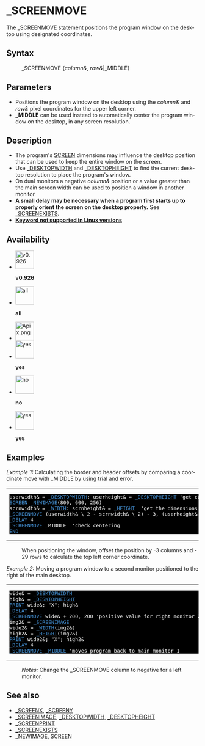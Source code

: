 <style>pre.codeide, pre.outputfixed, .outputcrt0 { background-color: #000 !important; color: #FFF !important; }</style><!DOCTYPE html>
<html class="client-nojs" dir="ltr" lang="en">
<head>
<title>_SCREENMOVE - QB64 Phoenix Edition Wiki</title>
</head>
<body class="mediawiki ltr sitedir-ltr mw-hide-empty-elt ns-0 ns-subject page-SCREENMOVE rootpage-SCREENMOVE skin-vector action-view skin-vector-legacy vector-feature-language-in-header-enabled vector-feature-language-in-main-page-header-disabled vector-feature-language-alert-in-sidebar-disabled vector-feature-sticky-header-disabled vector-feature-sticky-header-edit-disabled vector-feature-table-of-contents-disabled vector-feature-visual-enhancement-next-disabled">
<div class="mw-body" id="content" role="main">
<a id="top"></a>
<h1 class="firstHeading mw-first-heading" id="firstHeading">_SCREENMOVE</h1>
<div class="vector-body" id="bodyContent">
<div class="mw-body-content mw-content-ltr" dir="ltr" id="mw-content-text" lang="en"><div class="mw-parser-output"><p>The <a class="mw-selflink selflink">_SCREENMOVE</a> statement positions the program window on the desktop using designated coordinates.
</p>
<h2><span class="mw-headline" id="Syntax">Syntax</span></h2>
<dl><dd><a class="mw-selflink selflink">_SCREENMOVE</a> {<i>column&amp;</i>, <i>row&amp;</i>|_MIDDLE}</dd></dl>
<p>
</p>
<h2><span class="mw-headline" id="Parameters">Parameters</span></h2>
<ul><li>Positions the program window on the desktop using the <i>column&amp;</i> and <i>row&amp;</i> pixel coordinates for the upper left corner.</li>
<li><b>_MIDDLE</b> can be used instead to automatically center the program window on the desktop, in any screen resolution.</li></ul>
<p>
</p>
<h2><span class="mw-headline" id="Description">Description</span></h2>
<ul><li>The program's <a href="SCREEN" title="SCREEN">SCREEN</a> dimensions may influence the desktop position that can be used to keep the entire window on the screen.</li>
<li>Use <a href="DESKTOPWIDTH" title="DESKTOPWIDTH">_DESKTOPWIDTH</a> and <a href="DESKTOPHEIGHT" title="DESKTOPHEIGHT">_DESKTOPHEIGHT</a> to find the current desktop resolution to place the program's window.</li>
<li>On dual monitors a negative <i>column&amp;</i> position or a value greater than the main screen width can be used to position a window in another monitor.</li>
<li><b>A small delay may be necessary when a program first starts up to properly orient the screen on the desktop properly.</b> See <a href="SCREENEXISTS" title="SCREENEXISTS">_SCREENEXISTS</a>.</li>
<li><b><a href="Keywords_currently_not_supported_by_QB64#Keywords_not_supported_in_Linux_or_macOS_versions" title="Keywords currently not supported by QB64">Keyword not supported in Linux versions</a></b></li></ul>
<p>
</p>
<h2><span class="mw-headline" id="Availability">Availability</span></h2>
<ul class="gallery mw-gallery-nolines">
<li class="gallerybox" style="width: 53px"><div style="width: 53px">
<div class="thumb" style="width: 48px;"><div style="margin:0px auto;"><a class="image" href="File:Qb64.png" title="v0.926"><img alt="v0.926" decoding="async" height="48" src="/qb64wiki/images/9/91/Qb64.png" width="48"/></a></div></div>
<div class="gallerytext">
<p><b>v0.926</b>
</p>
</div>
</div></li>
<li class="gallerybox" style="width: 53px"><div style="width: 53px">
<div class="thumb" style="width: 48px;"><div style="margin:0px auto;"><a class="image" href="File:Qbpe.png" title="all"><img alt="all" decoding="async" height="48" src="/qb64wiki/images/0/07/Qbpe.png" width="48"/></a></div></div>
<div class="gallerytext">
<p><b>all</b>
</p>
</div>
</div></li>
<li class="gallerybox" style="width: 53px"><div style="width: 53px">
<div class="thumb" style="width: 48px;"><div style="margin:0px auto;"><a class="image" href="File:Apix.png"><img alt="Apix.png" decoding="async" height="48" src="/qb64wiki/images/5/5f/Apix.png" width="48"/></a></div></div>
<div class="gallerytext">
</div>
</div></li>
<li class="gallerybox" style="width: 53px"><div style="width: 53px">
<div class="thumb" style="width: 48px;"><div style="margin:0px auto;"><a class="image" href="File:Win.png" title="yes"><img alt="yes" decoding="async" height="48" src="/qb64wiki/images/2/29/Win.png" width="48"/></a></div></div>
<div class="gallerytext">
<p><b>yes</b>
</p>
</div>
</div></li>
<li class="gallerybox" style="width: 53px"><div style="width: 53px">
<div class="thumb" style="width: 48px;"><div style="margin:0px auto;"><a class="image" href="File:Lnx.png" title="no"><img alt="no" decoding="async" height="48" src="/qb64wiki/images/7/7a/Lnx.png" width="48"/></a></div></div>
<div class="gallerytext">
<p><b>no</b>
</p>
</div>
</div></li>
<li class="gallerybox" style="width: 53px"><div style="width: 53px">
<div class="thumb" style="width: 48px;"><div style="margin:0px auto;"><a class="image" href="File:Osx.png" title="yes"><img alt="yes" decoding="async" height="48" src="/qb64wiki/images/2/22/Osx.png" width="48"/></a></div></div>
<div class="gallerytext">
<p><b>yes</b>
</p>
</div>
</div></li>
</ul>
<p>
</p>
<h2><span class="mw-headline" id="Examples">Examples</span></h2>
<p><i>Example 1:</i> Calculating the border and header offsets by comparing a coordinate move with _MIDDLE by using trial and error.
</p>
<table cellpadding="15px" width="100%">
<tbody><tr>
<td><pre class="codeide">userwidth&amp; = <a href="DESKTOPWIDTH" title="DESKTOPWIDTH"><span style="color:#4593D8;">_DESKTOPWIDTH</span></a>: userheight&amp; = <a href="DESKTOPHEIGHT" title="DESKTOPHEIGHT"><span style="color:#4593D8;">_DESKTOPHEIGHT</span></a> 'get current screen resolution
<a href="SCREEN" title="SCREEN"><span style="color:#4593D8;">SCREEN</span></a> <a href="NEWIMAGE" title="NEWIMAGE"><span style="color:#4593D8;">_NEWIMAGE</span></a>(800, 600, 256)
scrnwidth&amp; = <a href="WIDTH" title="WIDTH"><span style="color:#4593D8;">_WIDTH</span></a>: scrnheight&amp; = <a href="HEIGHT" title="HEIGHT"><span style="color:#4593D8;">_HEIGHT</span></a>  'get the dimensions of the program screen
<a class="mw-selflink selflink"><span style="color:#4593D8;">_SCREENMOVE</span></a> (userwidth&amp; \ 2 - scrnwidth&amp; \ 2) - 3, (userheight&amp; \ 2 - scrnheight&amp; \ 2) - 29
<a href="DELAY" title="DELAY"><span style="color:#4593D8;">_DELAY</span></a> 4
<a class="mw-selflink selflink"><span style="color:#4593D8;">_SCREENMOVE</span></a> _MIDDLE  'check centering
<a href="END" title="END"><span style="color:#4593D8;">END</span></a>
</pre>
</td></tr></tbody></table>
<dl><dd>When positioning the window, offset the position by -3 columns and - 29 rows to calculate the top left corner coordinate.</dd></dl>
<p>
<i>Example 2:</i> Moving a program window to a second monitor positioned to the right of the main desktop.
</p>
<table cellpadding="15px" width="100%">
<tbody><tr>
<td><pre class="codeide">wide&amp; = <a href="DESKTOPWIDTH" title="DESKTOPWIDTH"><span style="color:#4593D8;">_DESKTOPWIDTH</span></a>
high&amp; = <a href="DESKTOPHEIGHT" title="DESKTOPHEIGHT"><span style="color:#4593D8;">_DESKTOPHEIGHT</span></a>
<a href="PRINT" title="PRINT"><span style="color:#4593D8;">PRINT</span></a> wide&amp;; "X"; high&amp;
<a href="DELAY" title="DELAY"><span style="color:#4593D8;">_DELAY</span></a> 4
<a class="mw-selflink selflink"><span style="color:#4593D8;">_SCREENMOVE</span></a> wide&amp; + 200, 200 'positive value for right monitor 2
img2&amp; = <a href="SCREENIMAGE" title="SCREENIMAGE"><span style="color:#4593D8;">_SCREENIMAGE</span></a>
wide2&amp; = <a href="WIDTH_(function)" title="WIDTH (function)"><span style="color:#4593D8;">_WIDTH</span></a>(img2&amp;)
high2&amp; = <a href="HEIGHT" title="HEIGHT"><span style="color:#4593D8;">_HEIGHT</span></a>(img2&amp;)
<a href="PRINT" title="PRINT"><span style="color:#4593D8;">PRINT</span></a> wide2&amp;; "X"; high2&amp;
<a href="DELAY" title="DELAY"><span style="color:#4593D8;">_DELAY</span></a> 4
<a class="mw-selflink selflink"><span style="color:#4593D8;">_SCREENMOVE</span></a> <a class="mw-selflink selflink"><span style="color:#4593D8;">_MIDDLE</span></a> 'moves program back to main monitor 1
</pre>
</td></tr></tbody></table>
<dl><dd><i>Notes:</i> Change the <a class="mw-selflink selflink">_SCREENMOVE</a> column to negative for a left monitor.</dd></dl>
<p>
</p>
<h2><span class="mw-headline" id="See_also">See also</span></h2>
<ul><li><a href="SCREENX" title="SCREENX">_SCREENX</a>, <a href="SCREENY" title="SCREENY">_SCREENY</a></li>
<li><a href="SCREENIMAGE" title="SCREENIMAGE">_SCREENIMAGE</a>, <a href="DESKTOPWIDTH" title="DESKTOPWIDTH">_DESKTOPWIDTH</a>, <a href="DESKTOPHEIGHT" title="DESKTOPHEIGHT">_DESKTOPHEIGHT</a></li>
<li><a href="SCREENPRINT" title="SCREENPRINT">_SCREENPRINT</a></li>
<li><a href="SCREENEXISTS" title="SCREENEXISTS">_SCREENEXISTS</a></li>
<li><a href="NEWIMAGE" title="NEWIMAGE">_NEWIMAGE</a>, <a href="SCREEN" title="SCREEN">SCREEN</a></li></ul>
<p>
</p>
<!-- 
NewPP limit report
Cached time: 20240714192814
Cache expiry: 86400
Reduced expiry: false
Complications: [show‐toc]
CPU time usage: 0.050 seconds
Real time usage: 0.062 seconds
Preprocessor visited node count: 212/1000000
Post‐expand include size: 2142/2097152 bytes
Template argument size: 422/2097152 bytes
Highest expansion depth: 3/100
Expensive parser function count: 0/100
Unstrip recursion depth: 0/20
Unstrip post‐expand size: 2362/5000000 bytes
-->
<!--
Transclusion expansion time report (%,ms,calls,template)
100.00%   45.144      1 -total
  6.46%    2.916      1 Template:PageSyntax
  5.91%    2.670     22 Template:Cl
  5.64%    2.544      5 Template:Parameter
  5.39%    2.434      1 Template:PageParameters
  4.93%    2.225      1 Template:PageDescription
  4.66%    2.102      1 Template:PageExamples
  4.55%    2.054      1 Template:PageAvailability
  4.45%    2.008      2 Template:CodeStart
  3.97%    1.793      2 Template:CodeEnd
-->
<!-- Saved in parser cache with key qb64pnix_mw19894-mwmb_:pcache:idhash:186-0!canonical and timestamp 20240714192813 and revision id 7748.
 -->
</div>
</div>
</div>
</div>
</body>
</html>